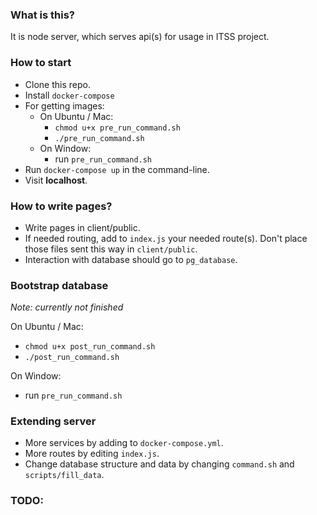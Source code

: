### What is this?

It is node server, which serves api(s) for usage in ITSS project.

### How to start

* Clone this repo.
* Install `docker-compose`
* For getting images:
    * On Ubuntu / Mac:
        * `chmod u+x pre_run_command.sh`
        * `./pre_run_command.sh`
    * On Window:
        * run `pre_run_command.sh`
* Run `docker-compose up` in the command-line.
* Visit __localhost__.

### How to write pages?

* Write pages in client/public.
* If needed routing, add to `index.js` your needed route(s). Don't place those files sent this way in `client/public`.
* Interaction with database should go to `pg_database`.

### Bootstrap database

_Note: currently not finished_

On Ubuntu / Mac:

* `chmod u+x post_run_command.sh`
* `./post_run_command.sh`

On Window:

* run `pre_run_command.sh`

### Extending server

* More services by adding to `docker-compose.yml`.
* More routes by editing `index.js`.
* Change database structure and data by changing `command.sh` and `scripts/fill_data`.

### TODO:


